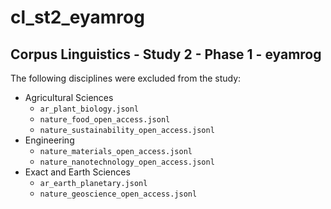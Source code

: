 # cl_st2_eyamrog

## Corpus Linguistics - Study 2 - Phase 1 - eyamrog
The following disciplines were excluded from the study:
- Agricultural Sciences
    - `ar_plant_biology.jsonl`
    - `nature_food_open_access.jsonl`
    - `nature_sustainability_open_access.jsonl`
- Engineering
    - `nature_materials_open_access.jsonl`
    - `nature_nanotechnology_open_access.jsonl`
- Exact and Earth Sciences
    - `ar_earth_planetary.jsonl`
    - `nature_geoscience_open_access.jsonl`
